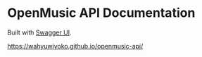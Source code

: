 # OpenMusic API Documentation

Built with [Swagger UI](https://github.com/swagger-api/swagger-ui).

https://wahyuwiyoko.github.io/openmusic-api/
